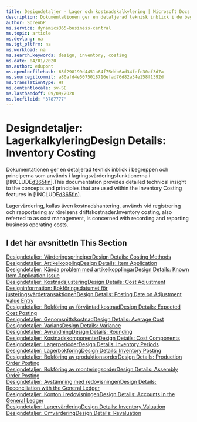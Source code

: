 ```yaml
---
title: Designdetaljer - Lager och kostnadskalkylering | Microsoft Docs
description: Dokumentationen ger en detaljerad teknisk inblick i de begrepp och principer som används i lagervärderingsfunktionerna i Business Central.
author: SorenGP
ms.service: dynamics365-business-central
ms.topic: article
ms.devlang: na
ms.tgt_pltfrm: na
ms.workload: na
ms.search.keywords: design, inventory, costing
ms.date: 04/01/2020
ms.author: edupont
ms.openlocfilehash: 65f298199d4451a64f75ddb6ad34fefc30af3d7a
ms.sourcegitcommit: a80afd4e5075018716efad76d82a54e158f1392d
ms.translationtype: HT
ms.contentlocale: sv-SE
ms.lasthandoff: 09/09/2020
ms.locfileid: "3787777"
---
```

# <a name="design-details-inventory-costing"></a><span data-ttu-id="d16d7-103">Designdetaljer: Lagerkalkylering</span><span class="sxs-lookup"><span data-stu-id="d16d7-103">Design Details: Inventory Costing</span></span>
<span data-ttu-id="d16d7-104">Dokumentationen ger en detaljerad teknisk inblick i begreppen och principerna som används i lagringsvärderingsfunktionerna i [!INCLUDE[d365fin](includes/d365fin_md.md)].</span><span class="sxs-lookup"><span data-stu-id="d16d7-104">This documentation provides detailed technical insight to the concepts and principles that are used within the Inventory Costing features in [!INCLUDE[d365fin](includes/d365fin_md.md)].</span></span>  

<span data-ttu-id="d16d7-105">Lagervärdering, kallas även kostnadshantering, används vid registrering och rapportering av rörelsens driftskostnader.</span><span class="sxs-lookup"><span data-stu-id="d16d7-105">Inventory costing, also referred to as cost management, is concerned with recording and reporting business operating costs.</span></span>  

## <a name="in-this-section"></a><span data-ttu-id="d16d7-106">I det här avsnittet</span><span class="sxs-lookup"><span data-stu-id="d16d7-106">In This Section</span></span>  
[<span data-ttu-id="d16d7-107">Designdetaljer: Värderingsprinciper</span><span class="sxs-lookup"><span data-stu-id="d16d7-107">Design Details: Costing Methods</span></span>](design-details-costing-methods.md)  
[<span data-ttu-id="d16d7-108">Designdetaljer: Artikelkoppling</span><span class="sxs-lookup"><span data-stu-id="d16d7-108">Design Details: Item Application</span></span>](design-details-item-application.md)  
[<span data-ttu-id="d16d7-109">Designdetaljer: Kända problem med artikelkopplingar</span><span class="sxs-lookup"><span data-stu-id="d16d7-109">Design Details: Known Item Application Issue</span></span>](design-details-inventory-zero-level-open-item-ledger-entries.md)  
[<span data-ttu-id="d16d7-110">Designdetaljer: Kostnadsjustering</span><span class="sxs-lookup"><span data-stu-id="d16d7-110">Design Details: Cost Adjustment</span></span>](design-details-cost-adjustment.md)  
[<span data-ttu-id="d16d7-111">Designinformation: Bokföringsdatumet för justeringsvärdetransaktionen</span><span class="sxs-lookup"><span data-stu-id="d16d7-111">Design Details: Posting Date on Adjustment Value Entry</span></span>](design-details-inventory-adjustment-value-entry-posting-date.md)  
[<span data-ttu-id="d16d7-112">Designdetaljer: Bokföring av förväntad kostnad</span><span class="sxs-lookup"><span data-stu-id="d16d7-112">Design Details: Expected Cost Posting</span></span>](design-details-expected-cost-posting.md)  
[<span data-ttu-id="d16d7-113">Designdetaljer: Genomsnittskostnad</span><span class="sxs-lookup"><span data-stu-id="d16d7-113">Design Details: Average Cost</span></span>](design-details-average-cost.md)  
[<span data-ttu-id="d16d7-114">Designdetaljer: Varians</span><span class="sxs-lookup"><span data-stu-id="d16d7-114">Design Details: Variance</span></span>](design-details-variance.md)  
[<span data-ttu-id="d16d7-115">Designdetaljer: Avrundning</span><span class="sxs-lookup"><span data-stu-id="d16d7-115">Design Details: Rounding</span></span>](design-details-rounding.md)  
[<span data-ttu-id="d16d7-116">Designdetaljer: Kostnadskomponenter</span><span class="sxs-lookup"><span data-stu-id="d16d7-116">Design Details: Cost Components</span></span>](design-details-cost-components.md)  
[<span data-ttu-id="d16d7-117">Designdetaljer: Lagerperioder</span><span class="sxs-lookup"><span data-stu-id="d16d7-117">Design Details: Inventory Periods</span></span>](design-details-inventory-periods.md)  
[<span data-ttu-id="d16d7-118">Designdetaljer: Lagerbokföring</span><span class="sxs-lookup"><span data-stu-id="d16d7-118">Design Details: Inventory Posting</span></span>](design-details-inventory-posting.md)  
[<span data-ttu-id="d16d7-119">Designdetaljer: Bokföring av produktionsorder</span><span class="sxs-lookup"><span data-stu-id="d16d7-119">Design Details: Production Order Posting</span></span>](design-details-production-order-posting.md)  
[<span data-ttu-id="d16d7-120">Designdetaljer: Bokföring av monteringsorder</span><span class="sxs-lookup"><span data-stu-id="d16d7-120">Design Details: Assembly Order Posting</span></span>](design-details-assembly-order-posting.md)  
[<span data-ttu-id="d16d7-121">Designdetaljer: Avstämning med redovisningen</span><span class="sxs-lookup"><span data-stu-id="d16d7-121">Design Details: Reconciliation with the General Ledger</span></span>](design-details-reconciliation-with-the-general-ledger.md)  
[<span data-ttu-id="d16d7-122">Designdetaljer: Konton i redovisningen</span><span class="sxs-lookup"><span data-stu-id="d16d7-122">Design Details: Accounts in the General Ledger</span></span>](design-details-accounts-in-the-general-ledger.md)  
[<span data-ttu-id="d16d7-123">Designdetaljer: Lagervärdering</span><span class="sxs-lookup"><span data-stu-id="d16d7-123">Design Details: Inventory Valuation</span></span>](design-details-inventory-valuation.md)  
[<span data-ttu-id="d16d7-124">Designdetaljer: Omvärdering</span><span class="sxs-lookup"><span data-stu-id="d16d7-124">Design Details: Revaluation</span></span>](design-details-revaluation.md)
